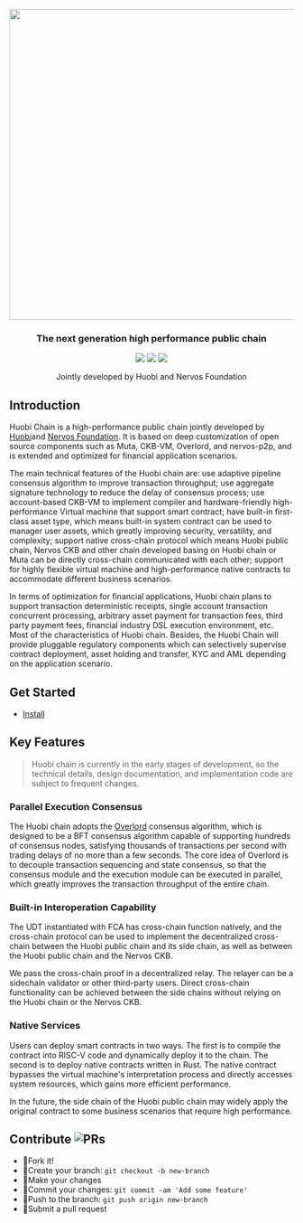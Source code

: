
<p align="center">
  <a href="https://lhammer.cn/You-need-to-know-css/#/">
    <img src="./static/r-huobichain.jpeg" width="550">
  </a>
  <h3 align="center">The next generation high performance public chain</h3>
  <p align="center">
    <a href="https://opensource.org/licenses/Apache-2.0"><img src="https://img.shields.io/badge/License-Apache%202.0-green.svg"></a>
    <a href="http://makeapullrequest.com"><img src="https://img.shields.io/badge/PRs-welcome-brightgreen.svg"></a>
    <a href="https://github.com/HuobiGroup/huobi-chain"><img src="https://img.shields.io/github/stars/HuobiGroup/huobi-chain.svg?style=social"></a>
  </p>
  <p align="center">
     Jointly developed by Huobi and Nervos Foundation<br>
  </p>
</p>

## Introduction

Huobi Chain is a high-performance public chain jointly developed by [Huobi](https://www.huobigroup.com/)and [Nervos Foundation](https://www.nervos.org/). It is based on deep customization of open source components such as Muta, CKB-VM, Overlord, and nervos-p2p, and is extended and optimized for financial application scenarios.

The main technical features of the Huobi chain are: use adaptive pipeline consensus algorithm to improve transaction throughput; use aggregate signature technology to reduce the delay of consensus process; use account-based CKB-VM to implement compiler and hardware-friendly high-performance Virtual machine that support smart contract; have built-in first-class asset type, which means built-in system contract can be used to manager user assets, which greatly improving security, versatility, and complexity; support native cross-chain protocol which means Huobi public chain, Nervos CKB and other chain developed basing on Huobi chain or  Muta can be directly cross-chain communicated with each other; support for highly flexible virtual machine and high-performance native contracts to accommodate different business scenarios.

In terms of optimization for financial applications, Huobi chain plans to support transaction deterministic receipts, single account transaction concurrent processing, arbitrary asset payment for transaction fees, third party payment fees, financial industry DSL execution environment, etc. Most of the characteristics of Huobi chain. Besides, the Huobi Chain will provide pluggable regulatory components which can selectively supervise contract deployment, asset holding and transfer, KYC and AML depending on the application scenario.

## Get Started

- [Install](./docs/getting_started.md)

## Key Features

> Huobi chain is currently in the early stages of development, so the technical details, design documentation, and implementation code are subject to frequent changes.

### Parallel Execution Consensus

The Huobi chain adopts the [Overlord][overlord] consensus algorithm, which is designed to be a BFT consensus algorithm capable of supporting hundreds of consensus nodes, satisfying thousands of transactions per second with trading delays of no more than a few seconds. The core idea of ​​Overlord is to decouple transaction sequencing and state consensus, so that the consensus module and the execution module can be executed in parallel, which greatly improves the transaction throughput of the entire chain.

### Built-in Interoperation Capability

The UDT instantiated with FCA has cross-chain function natively, and the cross-chain protocol can be used to implement the decentralized cross-chain between the Huobi public chain and its side chain, as well as between the Huobi public chain and the Nervos CKB.

We pass the cross-chain proof in a decentralized relay. The relayer can be a sidechain validator or other third-party users. Direct cross-chain functionality can be achieved between the side chains without relying on the Huobi chain or the Nervos CKB.

### Native Services

Users can deploy smart contracts in two ways. The first is to compile the contract into RISC-V code and dynamically deploy it to the chain. The second is to deploy native contracts written in Rust. The native contract bypasses the virtual machine's interpretation process and directly accesses system resources, which gains more efficient performance.

In the future, the side chain of the Huobi public chain may widely apply the original contract to some business scenarios that require high performance.

## Contribute ![PRs](https://img.shields.io/badge/PRs-welcome-brightgreen.svg)

- :fork_and_knife:Fork it!
- :twisted_rightwards_arrows:Create your branch: `git checkout -b new-branch`
- :wrench:Make your changes
- :memo:Commit your changes: `git commit -am 'Add some feature'`
- :rocket:Push to the branch: `git push origin new-branch`
- :tada:Submit a pull request

[overlord]: https://github.com/cryptape/overlord
[risc-v]: https://www.wikiwand.com/en/RISC-V
[eip-150]: https://docs.google.com/spreadsheets/d/1n6mRqkBz3iWcOlRem_mO09GtSKEKrAsfO7Frgx18pNU/edit#gid=0
[ckb-vm]: https://github.com/nervosnetwork/ckb-vm
[minits]: https://github.com/cryptape/minits
[move]: https://developers.libra.org/docs/move-overview
[ckb-white-paper]: https://github.com/nervosnetwork/rfcs/blob/master/rfcs/0002-ckb/0002-ckb.md